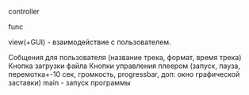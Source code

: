 controller

func

view(+GUI) - взаимодействие с пользователем.

Собщения для пользователя (название трека, формат, время трека)
Кнопка загрузки файла
Кнопки управления плеером (запуск, пауза, перемотка+-10 сек, громкость, progressbar, доп: окно графической заставки)
main - запуск программы

